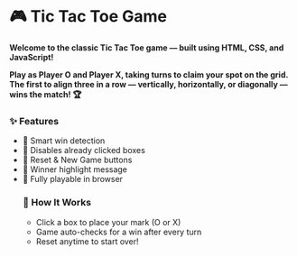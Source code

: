 <h1>🎮 Tic Tac Toe Game</h1>
<strong>
Welcome to the classic Tic Tac Toe game — built using HTML, CSS, and JavaScript!

Play as Player O and Player X, taking turns to claim your spot on the grid. The first to align three in a row — vertically, horizontally, or diagonally — wins the match! 🏆
</strong>
<h3>✨ Features</h3>
<ul> <li>
🧠 Smart win detection
</li> <li>
🚫 Disables already clicked boxes
</li>  <li>
🔄 Reset & New Game buttons
</li>   <li>
🎉 Winner highlight message
</li> <li>
📱 Fully playable in browser
</li>
<h3>🔧 How It Works</h3>
<ul> <li>
Click a box to place your mark (O or X)
</li> <li>
Game auto-checks for a win after every turn
</li> <li>
Reset anytime to start over!
</li>
</ul>
